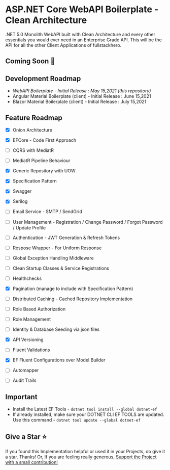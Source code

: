 # ASP.NET Core WebAPI Boilerplate - Clean Architecture

.NET 5.0 Monolith WebAPI built with Clean Architecture and every other essentials you would ever need in an Enterprise Grade API. This will be the API for all the other Client Applications of fullstackhero.

## Coming Soon 🚀

## Development Roadmap

- *WebAPI Boilerplate - Initial Release : May 15,2021 (this repository)*
- Angular Material Boilerplate (client) - Initial Release : June 15,2021
- Blazor Material Boilerplate (client) - Initial Release : July 15,2021

## Feature Roadmap

- [x] Onion Architecture
- [x] EFCore - Code First Approach
- [ ] CQRS with MediatR
- [ ] MediatR Pipeline Behaviour
- [x] Generic Repository with UOW
- [x] Specification Pattern
- [x] Swagger
- [x] Serilog
- [ ] Email Service - SMTP / SendGrid
- [ ] User Management - Registration / Change Password / Forgot Password / Update Profile
- [ ] Authentication - JWT Generation & Refresh Tokens
- [ ] Respose Wrapper - For Uniform Response
- [ ] Global Exception Handling Middleware
- [ ] Clean Startup Classes & Service Registrations
- [ ] Healthchecks
- [x] Pagination (manage to include with Specification Pattern)
- [ ] Distributed Caching - Cached Repository Implementation
- [ ] Role Based Authorization
- [ ] Role Management
- [ ] Identity & Database Seeding via json files
- [x] API Versioning
- [ ] Fluent Validations
- [x] EF Fluent Configurations over Model Builder
- [ ] Automapper
- [ ] Audit Trails




## Important

- Install the Latest EF Tools - `dotnet tool install --global dotnet-ef`
- If already installed, make sure your DOTNET CLI EF TOOLS are updated. Use this command - `dotnet tool update --global dotnet-ef`

## Give a Star :star:

If you found this Implementation helpful or used it in your Projects, do give it a star. Thanks! Or, If you are feeling really generous, [Support the Project with a small contribution!](https://www.buymeacoffee.com/codewithmukesh)